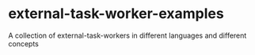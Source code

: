 # external-task-worker-examples
A collection of external-task-workers in different languages and different concepts
